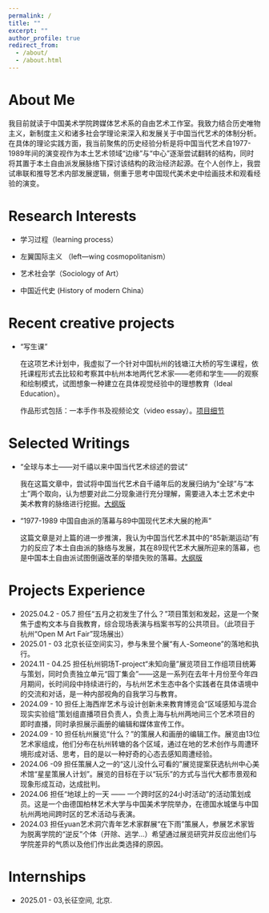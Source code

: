 ```yaml
---
permalink: /
title: ""
excerpt: ""
author_profile: true
redirect_from: 
  - /about/
  - /about.html
---
```



<span class='anchor' id='about-me'></span>

# About Me
我目前就读于中国美术学院跨媒体艺术系的自由艺术工作室。我致力结合历史唯物主义，新制度主义和诸多社会学理论来深入和发展关于中国当代艺术的体制分析。在具体的理论实践方面，我当前聚焦的历史经验分析是将中国当代艺术自1977-1989年间的演变视作为本土艺术领域“边缘”与“中心”逐渐尝试翻转的结构，同时将其置于本土自由派发展脉络下探讨该结构的政治经济起源。在个人创作上，我尝试串联和推导艺术内部发展逻辑，侧重于思考中国现代美术史中绘画技术和观看经验的演变。

# Research Interests
- 学习过程（learning process）

- 左翼国际主义 （left—wing cosmopolitanism）

- 艺术社会学（Sociology of Art）

- 中国近代史 (History of modern China）

# Recent creative projects
- “写生课”
  
   在这项艺术计划中，我虚拟了一个针对中国杭州的钱塘江大桥的写生课程，依托课程形式去比较和考察其中杭州本地两代艺术家——老师和学生——的观察和绘制模式，试图想象一种建立在具体视觉经验中的理想教育（Ideal Education）。

  作品形式包括：一本手作书及视频论文（video essay）。[项目细节](https://deluxe-grip-a4a.notion.site/277536e6a2e280a1b0f3d93d7896af05?source=copy_link)

# Selected Writings
- “全球与本土——对千禧以来中国当代艺术综述的尝试“
   
   我在这篇文章中，尝试将中国当代艺术自千禧年后的发展归纳为“全球”与“本土”两个取向，认为想要对此二分现象进行充分理解，需要进入本土艺术史中美术教育的脉络进行挖掘。[大纲版](https://deluxe-grip-a4a.notion.site/277536e6a2e28000958fe4e0845db6fc)

- “1977-1989 中国自由派的落幕与89中国现代艺术大展的枪声”
   
   这篇文章是对上篇的进一步推演，我认为中国当代艺术其中的“85新潮运动”有力的反应了本土自由派的脉络与发展，其在89现代艺术大展所迎来的落幕，也是中国本土自由派试图倒逼改革的举措失败的落幕。[大纲版](https://deluxe-grip-a4a.notion.site/279536e6a2e2804fb870f8a9d94d4003)

# Projects Experience
- 2025.04.2 - 05.7
担任“五月之初发生了什么？”项目策划和发起，这是一个聚焦于虚构文本与自我教育，综合现场表演与档案书写的公共项目。（此项目于杭州“Open M Art Fair”现场展出）
- 2025.01 - 03
北京长征空间实习，参与朱昱个展“有人-Someone”的落地和执行。
- 2024.11 -  04.25
担任杭州铜场T-project“未知向量”展览项目工作组项目统筹与策划，同时负责独立单元“园丁集会”——这是一系列在去年十月份至今年四月期间，长时间段中持续进行的，与杭州艺术生态中各个实践者在具体语境中的交流和对话，是一种内部视角的自我学习与教育。
- 2024.09 - 10
担任上海西岸艺术与设计创新未来教育博览会“区域感知与混合现实实验组”策划组直播项目负责人，负责上海与杭州两地间三个艺术项目的即时直播，同时承担展示画册的编辑和媒体宣传工作。
- 2024.09 - 10
担任杭州展览“什么？”的策展人和画册的编辑工作。展览由13位艺术家组成，他们分布在杭州转塘的各个区域，通过在地的艺术创作与周遭环境形成对话、思考，目的是以一种好奇的心态去感知周遭经验。
- 2024.06 -09
担任策展人之一的“这儿没什么可看的”展览提案获选杭州中心美术馆“星星策展人计划”。展览的目标在于以“玩乐”的方式与当代大都市景观和现象形成互动，达成批判。
- 2024.06
担任“地球上的一天 —— 一个跨时区的24小时活动”的活动策划成员。这是一个由德国柏林艺术大学与中国美术学院举办，在德国水城堡与中国杭州两地间跨时区的艺术活动与表演。
- 2024.03
担任yuan艺术洞穴青年艺术家群展“在下雨”策展人，参展艺术家皆为脱离学院的“逆反”个体（开除、逃学…）希望通过展览研究并反应出他们与学院差异的气质以及他们作出此类选择的原因。

# Internships
- 2025.01 - 03,长征空间, 北京.
